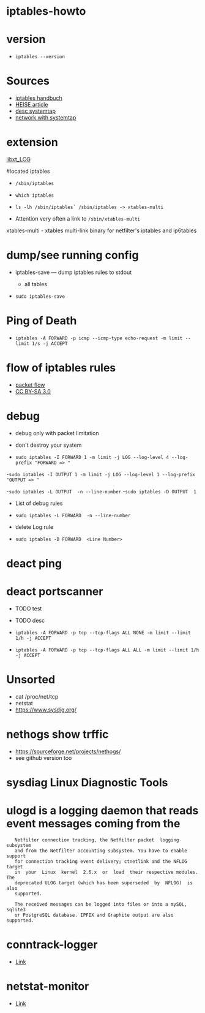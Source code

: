 # iptables-howto


# version 
- ```iptables --version```

# Sources
- [iptables handbuch](https://de.m.wikibooks.org/wiki/Linux-Praxisbuch:_Linux-Firewall_mit_IP-Tables)
- [HEISE article](https://www.heise.de/security/artikel/Aufgebohrt-271130.html)
- [desc systemtap](https://serverfault.com/questions/192893/how-i-can-identify-which-process-is-making-udp-traffic-on-linux)
- [network with systemtap](https://sourceware.org/systemtap/wiki/WSNetTop)


# extension
[libxt_LOG](https://fossies.org/linux/iptables/extensions/libxt_LOG.man)


#located iptables 
- ```/sbin/iptables```
- ```which iptables```
- ```ls -lh /sbin/iptables`
/sbin/iptables -> xtables-multi ```

- Attention very often a link to ```/sbin/xtables-multi```

xtables-multi - xtables multi-link binary for netfilter's iptables and
       ip6tables


# dump/see running config

- iptables-save — dump iptables rules to stdout
    - all tables

- ```sudo iptables-save```  

# Ping of Death
- ```iptables -A FORWARD -p icmp --icmp-type echo-request -m limit --limit 1/s -j ACCEPT  ```

# flow of iptables rules
- [packet flow](https://de.wikipedia.org/wiki/Iptables#/media/File:Netfilter-packet-flow.svg)
- [CC BY-SA 3.0](https://creativecommons.org/licenses/by-sa/3.0/)


# debug
- debug only with packet limitation
- don't destroy your system 


- ```sudo iptables -I FORWARD 1 -m limit -j LOG --log-level 4 --log-prefix "FORWARD => " ```

-```sudo iptables -I OUTPUT 1 -m limit -j LOG --log-level 1 --log-prefix "OUTPUT => "```

-```sudo iptables -L OUTPUT  -n --line-number```
-```sudo iptables -D OUTPUT  1```


- List of debug rules
- ```sudo iptables -L FORWARD  -n --line-number```

- delete Log rule 
- ```sudo iptables -D FORWARD  <Line Number>```




# deact ping


# deact portscanner
- TODO test
- TODO desc

- ```iptables -A FORWARD -p tcp --tcp-flags ALL NONE -m limit --limit 1/h -j ACCEPT ```
- ``` iptables -A FORWARD -p tcp --tcp-flags ALL ALL -m limit --limit 1/h -j ACCEPT ```


# Unsorted
- cat /proc/net/tcp
- netstat 
- https://www.sysdig.org/

# nethogs show trffic 
- https://sourceforge.net/projects/nethogs/
- see github version too


# sysdiag Linux Diagnostic Tools


#  ulogd  is  a  logging  daemon that reads event messages coming from the
       Netfilter connection tracking, the Netfilter packet  logging  subsystem
       and from the Netfilter accounting subsystem. You have to enable support
       for connection tracking event delivery; ctnetlink and the NFLOG  target
       in  your  Linux  kernel  2.6.x  or  load  their respective modules. The
       deprecated ULOG target (which has been superseded  by  NFLOG)  is  also
       supported.

       The received messages can be logged into files or into a mySQL, sqlite3
       or PostgreSQL database. IPFIX and Graphite output are also supported.

# conntrack-logger
- [Link](https://github.com/mk-fg/conntrack-logger)

# netstat-monitor
- [Link](https://github.com/stalexan/netstat-monitor/)